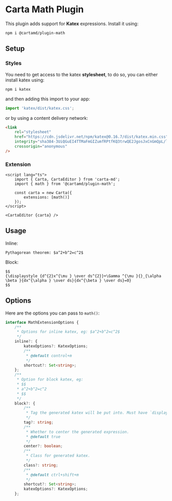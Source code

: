 # Carta Math Plugin

This plugin adds support for **Katex** expressions. Install it using:

```
npm i @cartamd/plugin-math
```

## Setup

### Styles

You need to get access to the katex **stylesheet**,
to do so, you can either install katex using:

```
npm i katex
```

and then adding this import to your app:

```ts
import 'katex/dist/katex.css';
```

or by using a content delivery network:

```html
<link
	rel="stylesheet"
	href="https://cdn.jsdelivr.net/npm/katex@0.16.7/dist/katex.min.css"
	integrity="sha384-3UiQGuEI4TTMaFmGIZumfRPtfKQ3trwQE2JgosJxCnGmQpL/lJdjpcHkaaFwHlcI"
	crossorigin="anonymous"
/>
```

### Extension

```svelte
<script lang="ts">
	import { Carta, CartaEditor } from 'carta-md';
	import { math } from '@cartamd/plugin-math';

	const carta = new Carta({
		extensions: [math()]
	});
</script>

<CartaEditor {carta} />
```

## Usage

Inline:

```
Pythagorean theorem: $a^2+b^2=c^2$
```

Block:

```
$$
{\displaystyle {d^{2}x^{\mu } \over ds^{2}}+\Gamma ^{\mu }{}_{\alpha \beta }{dx^{\alpha } \over ds}{dx^{\beta } \over ds}=0}
$$
```

## Options

Here are the options you can pass to `math()`:

```ts
interface MathExtensionOptions {
	/**
	 * Options for inline katex, eg: $a^2+b^2=c^2$
	 */
	inline?: {
		katexOptions?: KatexOptions;
		/**
		 * @default control+m
		 */
		shortcut?: Set<string>;
	};
	/**
	 * Option for block katex, eg:
	 * $$
	 * a^2+b^2=c^2
	 * $$
	 */
	block?: {
		/**
		 * Tag the generated katex will be put into. Must have `display: block`.
		 */
		tag?: string;
		/**
		 * Whether to center the generated expression.
		 * @default true
		 */
		center?: boolean;
		/**
		 * Class for generated katex.
		 */
		class?: string;
		/**
		 * @default ctrl+shift+m
		 */
		shortcut?: Set<string>;
		katexOptions?: KatexOptions;
	};
```
